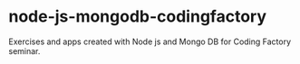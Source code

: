 # node-js-mongodb-codingfactory
Exercises and apps created with Node js and Mongo DB for Coding Factory seminar.
